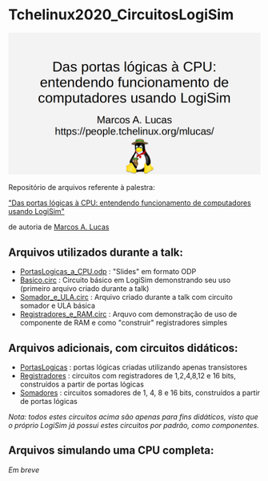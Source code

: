 # Tchelinux2020_CircuitosLogiSim

![Das portas lógicas à CPU: entendendo funcionamento de computadores usando LogiSim](/PortasLogicas_a_CPU.png)

Repositório de arquivos referente à palestra:

["Das portas lógicas à CPU: entendendo funcionamento de computadores usando LogiSim"](https://live.tchelinux.org)

de autoria de [Marcos A. Lucas](https://people.tchelinux.org/mlucas/)

## Arquivos utilizados durante a talk:

* [PortasLogicas_a_CPU.odp](/PortasLogicas_a_CPU.odp) : "Slides" em formato ODP
* [Basico.circ](/Basico.circ) : Circuito básico em LogiSim demonstrando seu uso (primeiro arquivo criado durante a talk)
* [Somador_e_ULA.circ](/Somador_e_ULA.circ) : Arquivo criado durante a talk com circuito somador e ULA básica
* [Registradores_e_RAM.circ](/Registradores_e_RAM.circ) : Arquvo com demonstração de uso de componente de RAM e como "construir" registradores simples

## Arquivos adicionais, com circuitos didáticos:

* [PortasLogicas](/PortasLogicas.circ) : portas lógicas criadas utilizando apenas transístores
* [Registradores](/Registradores.circ) : circuitos com registradores de 1,2,4,8,12 e 16 bits, construídos a partir de portas lógicas
* [Somadores](/Somadores.circ) : circuitos somadores de 1, 4, 8 e 16 bits, construídos a partir de portas lógicas

_Nota: todos estes circuitos acima são apenas para fins didáticos, visto que o próprio LogiSim já possui estes circuitos por padrão, como componentes._

## Arquivos simulando uma CPU completa:

_Em breve_


